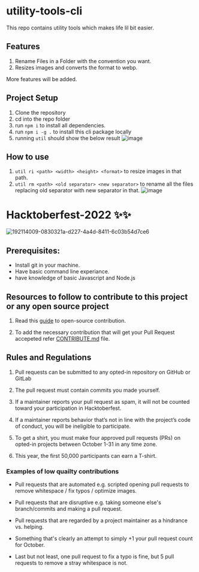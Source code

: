 # utility-tools-cli

This repo contains utility tools which makes life lil bit easier.

## Features

1. Rename Files in a Folder with the convention you want.
2. Resizes images and converts the format to webp.

More features will be added.

## Project Setup

1. Clone the repository
2. cd into the repo folder
3. run `npm i` to install all dependencies.
4. run `npm i -g .` to install this cli package locally
5. running `util` should show the below result
![image](https://user-images.githubusercontent.com/42181953/194040544-07cd624f-550b-4a08-b039-2d5727ab429d.png)

## How to use
1. `util ri <path> <width> <height> <format>` to resize images in that path.
2. `util rm <path> <old separator> <new separator>` to rename all the files replacing old separator with new separator in that.
![image](https://user-images.githubusercontent.com/31384539/194042645-f3b293e9-7793-45a9-bf73-d3ee83bd3899.png)


# Hacktoberfest-2022 ✨✨

![192114009-0830321a-d227-4a4d-8411-6c03b54d7ce6](https://user-images.githubusercontent.com/31384539/193418327-827ccd84-6bd1-435d-a128-1272edf53324.png)

## Prerequisites:

- Install git in your machine.
- Have basic command line experiance.
- have knowledge of basic Javascript and Node.js

## Resources to follow to contribute to this project or any open source project

1. Read this [guide](https://www.digitalocean.com/community/tutorial_series/an-introduction-to-open-source) to open-source contribution.

2. To add the necessary contribution that will get your Pull Request accepeted refer [CONTRIBUTE.md](https://github.com/wasim7raja10/utility-tools-cli/blob/main/CONTRIBUTE.md) file.

## Rules and Regulations

1. Pull requests can be submitted to any opted-in repository on GitHub or GitLab

2. The pull request must contain commits you made yourself.

3. If a maintainer reports your pull request as spam, it will not be counted toward your participation in Hacktoberfest.

4. If a maintainer reports behavior that’s not in line with the project’s code of conduct, you will be ineligible to participate.

5. To get a shirt, you must make four approved pull requests (PRs) on opted-in projects between October 1-31 in any time zone.

6. This year, the first 50,000 participants can earn a T-shirt.

### Examples of low quailty contributions

- Pull requests that are automated e.g. scripted opening pull requests to remove whitespace / fix typos / optimize images.

- Pull requests that are disruptive e.g. taking someone else's branch/commits and making a pull request.

- Pull requests that are regarded by a project maintainer as a hindrance vs. helping.

- Something that's clearly an attempt to simply +1 your pull request count for October.

- Last but not least, one pull request to fix a typo is fine, but 5 pull requests to remove a stray whitespace is not.
